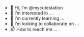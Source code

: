 - 👋 Hi, I’m @mycutestation
- 👀 I’m interested in ...
- 🌱 I’m currently learning ...
- 💞️ I’m looking to collaborate on ...
- 📫 How to reach me ...

<!---
mycutestation/mycutestation is a ✨ special ✨ repository because its `README.md` (this file) appears on your GitHub profile.
You can click the Preview link to take a look at your changes.
--->
